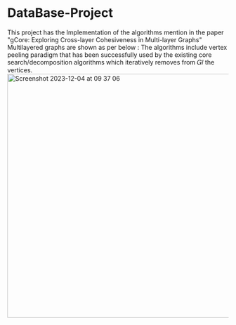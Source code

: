 # DataBase-Project
This project has the Implementation of the algorithms mention in the paper "gCore: Exploring Cross-layer Cohesiveness in Multi-layer Graphs"
<br/>
Multilayered graphs are shown as per below : 
The algorithms include vertex peeling paradigm that has been successfully used by the existing core search/decomposition algorithms which iteratively removes from 𝐺𝑙 the vertices.
<img width="556" alt="Screenshot 2023-12-04 at 09 37 06" src="https://github.com/Kalyanraja/DataBase-Project/assets/67988405/f85be616-0a40-4755-99bf-e65f2a44a57e">
